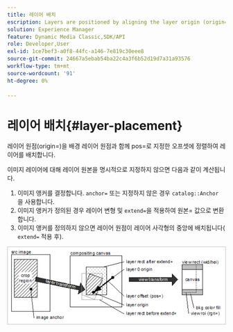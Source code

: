 ```yaml
---
title: 레이어 배치
escription: Layers are positioned by aligning the layer origin (origin=) with the background layer origin at an offset specified by pos=.
solution: Experience Manager
feature: Dynamic Media Classic,SDK/API
role: Developer,User
exl-id: 1ce7bef3-a0f8-44fc-a146-7e819c30eee8
source-git-commit: 24667a5ebab54ba22c4a3f6b52d19d7a31a93576
workflow-type: tm+mt
source-wordcount: '91'
ht-degree: 0%

---
```


# 레이어 배치{#layer-placement}

레이어 원점(origin=)을 배경 레이어 원점과 함께 pos=로 지정한 오프셋에 정렬하여 레이어를 배치합니다.

이미지 레이어에 대해 레이어 원본을 명시적으로 지정하지 않으면 다음과 같이 계산됩니다.

1. 이미지 앵커를 결정합니다. `anchor=` 또는 지정하지 않은 경우 `catalog::Anchor` 을 사용합니다.
1. 이미지 앵커가 정의된 경우 레이어 변형 및 `extend=`을 적용하여 원본= 값으로 변환합니다.
1. 이미지 앵커를 정의하지 않으면 레이어 원점이 레이어 사각형의 중앙에 배치됩니다( `extend=` 적용 후).

![레이어 배치 이미지](assets/layerplacement.png)
